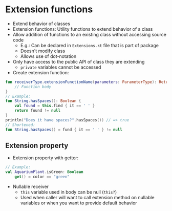 # Extension functions
- Extend behavior of classes
- Extension functions: Utility functions to extend behavior of a class
- Allow addition of functions to an existing class without accessing source code
	- E.g.: Can be declared in `Extensions.kt` file that is part of package
	- Doesn't modify class
	- Allows use of dot-notation
- Only have access to the public API of class they are extending
	- `private` variables cannot be accessed
- Create extension function:
```kotlin
fun receiverType.extensionFunctionName(parameters: ParameterType): ReturnType {
    // Function body
}
// Example:
fun String.hasSpaces(): Boolean {
	val found = this.find { it == ' ' }
	return found != null
}
println("Does it have spaces?".hasSpaces()) // => true
// Shortened:
fun String.hasSpaces() = fund { it == ' ' } != null
```
## Extension property
- Extension property with getter:
```kotlin
// Example:
val AquariumPlant.isGreen: Boolean
	get() = color == "green"
```
- Nullable receiver
	- `this` variable used in body can be null (`this?`)
	- Used when caller will want to call extension method on nullable variables or when you want to provide default behavior